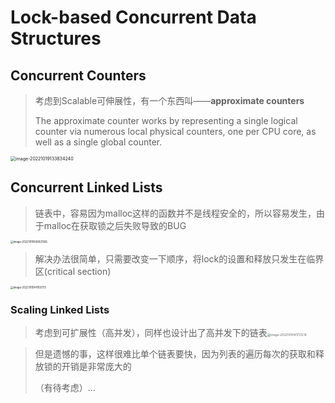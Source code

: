 # Lock-based Concurrent Data Structures

## Concurrent Counters

> 考虑到Scalable可伸展性，有一个东西叫——**approximate counters**
>
> The approximate counter works by representing a single logical counter
> via numerous local physical counters, one per CPU core, as well as a single
> global counter.

<img src="/Users/wuguocheng/Library/Application Support/typora-user-images/image-20221019133834240.png" alt="image-20221019133834240" style="zoom:50%;" />

## Concurrent Linked Lists



> 链表中，容易因为malloc这样的函数并不是线程安全的，所以容易发生，由于malloc在获取锁之后失败导致的BUG

<img src="/Users/wuguocheng/Library/Application Support/typora-user-images/image-20221019140921585.png" alt="image-20221019140921585" style="zoom:30%;" />

> 解决办法很简单，只需要改变一下顺序，将lock的设置和释放只发生在临界区(critical section)

<img src="/Users/wuguocheng/Library/Application Support/typora-user-images/image-20221019141155173.png" alt="image-20221019141155173" style="zoom:30%;" />

###  Scaling Linked Lists

> 考虑到可扩展性（高并发），同样也设计出了高并发下的链表<img src="/Users/wuguocheng/Library/Application Support/typora-user-images/image-20221019141721214.png" alt="image-20221019141721214" style="zoom:33%;" />

> 但是遗憾的事，这样很难比单个链表要快，因为列表的遍历每次的获取和释放锁的开销是非常庞大的
>
> （有待考虑）...





